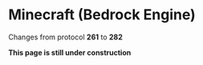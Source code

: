 # Minecraft (Bedrock Engine)

Changes from protocol **261** to **282**

__This page is still under construction__
